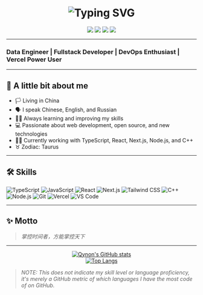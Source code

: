 <!-- Typing effect for name -->
<h1 align="center">
  <img src="https://readme-typing-svg.demolab.com?font=Fira+Code&size=36&pause=1000&color=36BCF7&center=true&vCenter=true&width=435&lines=Hi+there%2C+I'm+Qynon.;Fullstack+Developer+%7C+DevOps+Enthusiast+%7C+Vercel+Lover" alt="Typing SVG" />
</h1>

<p align="center">
  <a href="https://t.me/qynon" target="_blank"><img src="https://img.shields.io/badge/Telegram-2CA5E0?style=for-the-badge&logo=telegram&logoColor=white"/></a>
  <a href="https://vercel.com/" target="_blank"><img src="https://img.shields.io/badge/Vercel-000?style=for-the-badge&logo=vercel&logoColor=white"/></a>
  <a href="https://github.com/ChQynon" target="_blank"><img src="https://img.shields.io/badge/GitHub-181717?style=for-the-badge&logo=github&logoColor=white"/></a>
  <a href="https://weixin.qq.com/" target="_blank"><img src="https://img.shields.io/badge/WeChat-07C160?style=for-the-badge&logo=wechat&logoColor=white"/></a>
</p>

---

### Data Engineer | Fullstack Developer | DevOps Enthusiast | Vercel Power User

---

## 📝 A little bit about me

- 🏳️ Living in China
- 🗣️ I speak Chinese, English, and Russian
- 🦸‍♂️ Always learning and improving my skills
- 💻 Passionate about web development, open source, and new technologies
- 🧑‍💻 Currently working with TypeScript, React, Next.js, Node.js, and C++
- ♉ Zodiac: Taurus

---

## 🛠️ Skills

![TypeScript](https://img.shields.io/badge/-TypeScript-3178c6?style=flat-square&logo=typescript&logoColor=white)
![JavaScript](https://img.shields.io/badge/-JavaScript-f7df1e?style=flat-square&logo=javascript&logoColor=black)
![React](https://img.shields.io/badge/-React-61dafb?style=flat-square&logo=react&logoColor=black)
![Next.js](https://img.shields.io/badge/-Next.js-000?style=flat-square&logo=next.js&logoColor=white)
![Tailwind CSS](https://img.shields.io/badge/-Tailwind%20CSS-38bdf8?style=flat-square&logo=tailwind-css&logoColor=white)
![C++](https://img.shields.io/badge/-C++-00599c?style=flat-square&logo=c%2b%2b&logoColor=white)
![Node.js](https://img.shields.io/badge/-Node.js-339933?style=flat-square&logo=node.js&logoColor=white)
![Git](https://img.shields.io/badge/-Git-F05032?style=flat-square&logo=git&logoColor=white)
![Vercel](https://img.shields.io/badge/-Vercel-000?style=flat-square&logo=vercel&logoColor=white)
![VS Code](https://img.shields.io/badge/-VS%20Code-007acc?style=flat-square&logo=visual-studio-code&logoColor=white)

---

## ✨ Motto

> *掌控时间者，方能掌控天下*  


---

<!-- GitHub Stats Section -->
<p align="center">
  <a href="https://github.com/ChQynon">
    <img src="https://github-readme-stats.vercel.app/api?username=ChQynon&show_icons=true&theme=default" alt="Qynon's GitHub stats" />
  </a>
  <br>
  <a href="https://github.com/ChQynon">
    <img src="https://github-readme-stats.vercel.app/api/top-langs/?username=ChQynon&layout=compact" alt="Top Langs" />
  </a>
</p>

> _NOTE: This does not indicate my skill level or language proficiency, it's merely a GitHub metric of which languages I have the most code of on GitHub._ 
